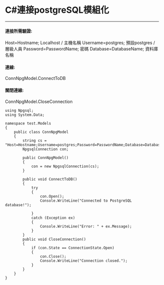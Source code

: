 # C#連接postgreSQL模組化

* * *
#### 連接所需驗證:
Host=Hostname;  Localhost / 主機名稱
Username=postgres;  預設postgres / 層級人員
Password=PasswordName;  密碼
Database=DatabaseName;  資料庫名稱

#### 連線:
ConnNpgModel.ConnectToDB

#### 關閉連線:
ConnNpgModel.CloseConnection


```
﻿using Npgsql;
using System.Data;

namespace test.Models
{
    public class ConnNpgModel
    {
        string cs = "Host=Hostname;Username=postgres;Password=PasswordName;Database=DatabaseName";
        NpgsqlConnection con;

        public ConnNpgModel()
        {
            con = new NpgsqlConnection(cs);
        }

        public void ConnectToDB()
        {
            try
            {
                con.Open();
                Console.WriteLine("Connected to PostgreSQL database!");
                
            }
            catch (Exception ex)
            {
                Console.WriteLine("Error: " + ex.Message);
            }
        }
        public void CloseConnection()
        {
            if (con.State == ConnectionState.Open)
            {
                con.Close();
                Console.WriteLine("Connection closed.");
            }
        }
    }
}
```
